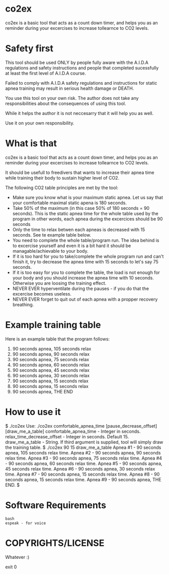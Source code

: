 co2ex
=====
co2ex is a basic tool that acts as a count down timer, and helps you as an reminder during your excercises to increase tollearnce to CO2 levels.

Safety first
============
This tool should be used ONLY by people fully aware with the A.I.D.A regulations and safety instructions and people that completed sucessfully at least the first level of A.I.D.A course.

Failed to comply with A.I.D.A safety regulations and instructions for static apnea training may result in serious health damage or DEATH.

You use this tool on your own risk. The author does not take any responsibilities about the consequences of using this tool.

While it helps the author it is not neccesarry that it will help you as well.

Use it on your own responsibility.

What is that
============
co2ex is a basic tool that acts as a count down timer, and helps you as an reminder during your excercises to increase tollearnce to CO2 levels.

It should be usefull to freedivers that wants to increase their apnea time while training their body to sustain higher level of CO2.

The following CO2 table principles are met by the tool:

- Make sure you know what is your maximum static apnea. Let us say that your comfortable maximal static apena is 180 seconds.
- Take 50% of the maximum (in this case 50% of 180 seconds = 90 seconds). This is the static apnea time for the whole table used by the program in other words, each apnea during the excercices should be 90 seconds
- Only the time to relax betwen each apneas is decreased with 15 seconds. See te example table below.
- You need to complete the whole table/program run. The idea behind is to excercise yourself and even it is a bit hard it should be managable/achievable to your body.
- If it is too hard for you to take/complete the whole program run and can't finish it, try to decrease the apnea time with 15 seconds to let's say 75 seconds.
- If it is too easy for you to complete the table, the load is not enough for your body and you should increase the apnea time with 10 seconds. Otherwise you are loosing the training effect.
- NEVER EVER hyperventilate during the pauses - if you do that the excercise becomes useless.
- NEVER EVER forget to quit out of each apnea with a propper recovery breathing.

Example training table
======================

Here is an example table that the program follows:

1. 90 seconds apnea, 105 seconds relax
2. 90 seconds apnea, 90  seconds relax
3. 90 seconds apnea, 75  seconds relax
4. 90 seconds apnea, 60  seconds relax
5. 90 seconds apnea, 45  seconds relax
6. 90 seconds apnea, 30  seconds relax
7. 90 seconds apnea, 15  seconds relax
8. 90 seconds apnea, 15  seconds relax
9. 90 seconds apnea,	 THE END

How to use it
=============

$ ./co2ex 
Use: ./co2ex comfortable_apnea_time [pause_decrease_offset] [draw_me_a_table]
		comfortable_apnea_time - Integer in seconds.
		relax_time_decrease_offset - Integer in seconds. Default 15.
		draw_me_a_table - String. If third argument is supplied, tool will simply draw the training table.
$ ./co2ex 90 15 draw_me_a_table
Apnea #1 - 90 seconds apnea, 105 seconds relax time.
Apnea #2 - 90 seconds apnea, 90 seconds relax time.
Apnea #3 - 90 seconds apnea, 75 seconds relax time.
Apnea #4 - 90 seconds apnea, 60 seconds relax time.
Apnea #5 - 90 seconds apnea, 45 seconds relax time.
Apnea #6 - 90 seconds apnea, 30 seconds relax time.
Apnea #7 - 90 seconds apnea, 15 seconds relax time.
Apnea #8 - 90 seconds apnea, 15 seconds relax time.
Apnea #9 - 90 seconds apnea, THE END.
$ 

Software Requirements
=====================

	bash
	espeak - for voice

COPYRIGHTS/LICENSE
==================

Whatever :)

exit 0
